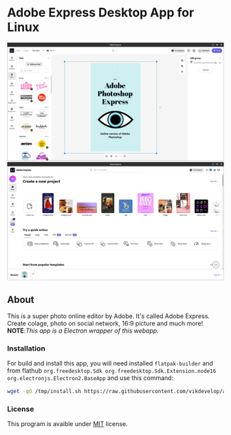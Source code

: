 # Adobe Express Desktop App for Linux
![Screnshot](https://github.com/vikdevelop/ae/blob/main/screenshots/ae1.png)
![Screnshot2](https://github.com/vikdevelop/ae/blob/main/screenshots/ae2.png)
## About
This is a super photo online editor by Adobe. It's called Adobe Express. Create colage, photo on social network, 16:9 picture and much more!
**NOTE**:*This app is a Electron wrapper of this webapp.*
### Installation
For build and install this app, you will need installed `flatpak-builder` and from flathub `org.freedesktop.Sdk org.freedesktop.Sdk.Extension.node16 org.electronjs.Electron2.BaseApp` and use this command:
```bash
wget -qO /tmp/install.sh https://raw.githubusercontent.com/vikdevelop/ae/main/install.sh && sh /tmp/install.sh
```
### License
This program is avaible under [MIT](https://github.com/vikdevelop/ae/blob/main/LICENSE) license.
